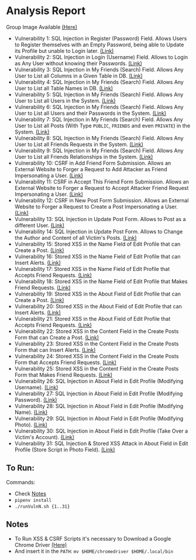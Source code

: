 # Analysis Report

Group Image Available [(Here)](http://1f940ab5ce93aff9942913dead9e2fe9c12b2bdb7076be3c73ab6ba9d563.project.ssof.rnl.tecnico.ulisboa.pt)

- Vulnerability 1: SQL Injection in Register (Password) Field. Allows Users to Register themselves with an Empty Password, being able to Update its Profile but unable to Login later. [(Link)](01/README.md)
- Vulnerability 2: SQL Injection in Login (Username) Field. Allows to Login as Any User without knowing their Passwords. [(Link)](02/README.md)
- Vulnerability 3: SQL Injection in My Friends (Search) Field. Allows Any User to List all Columns in a Given Table in DB. [(Link)](03/README.md)
- Vulnerability 4: SQL Injection in My Friends (Search) Field. Allows Any User to List all Table Names in DB. [(Link)](04/README.md)
- Vulnerability 5: SQL Injection in My Friends (Search) Field. Allows Any User to List all Users in the System. [(Link)](05/README.md)
- Vulnerability 6: SQL Injection in My Friends (Search) Field. Allows Any User to List all Users and their Passwords in the System. [(Link)](06/README.md)
- Vulnerability 7: SQL Injection in My Friends (Search) Field. Allows Any User to List all Posts (With Type `PUBLIC`, `FRIENDS` and even `PRIVATE`) in the System. [(Link)](07/README.md)
- Vulnerability 8: SQL Injection in My Friends (Search) Field. Allows Any User to List all Friends Requests in the System. [(Link)](08/README.md)
- Vulnerability 9: SQL Injection in My Friends (Search) Field. Allows Any User to List all Friends Relationships in the System. [(Link)](09/README.md)
- Vulnerability 10: CSRF in Add Friend Form Submission. Allows an External Website to Forger a Request to Add Attacker as Friend Impersonating a User. [(Link)](10/README.md)
- Vulnerability 11: CSRF in Accept This Friend Form Submission. Allows an External Website to Forger a Request to Accept Attacker Friend Request Impersonating a User. [(Link)](11/README.md)
- Vulnerability 12: CSRF in New Post Form Submission. Allows an External Website to Forger a Request to Create a Post Impersonating a User. [(Link)](12/README.md)
- Vulnerability 13: SQL Injection in Update Post Form. Allows to Post as a different User. [(Link)](13/README.md)
- Vulnerability 14: SQL Injection in Update Post Form. Allows to Change the Author and Content of all Victim's Posts. [(Link)](14/README.md)
- Vulnerability 15: Stored XSS in the Name Field of Edit Profile that can Create a Post. [(Link)](15/README.md)
- Vulnerability 16: Stored XSS in the Name Field of Edit Profile that can Insert Alerts. [(Link)](16/README.md)
- Vulnerability 17: Stored XSS in the Name Field of Edit Profile that Accepts Friend Requests. [(Link)](17/README.md)
- Vulnerability 18: Stored XSS in the Name Field of Edit Profile that Makes Friend Requests. [(Link)](18/README.md)
- Vulnerability 19: Stored XSS in the About Field of Edit Profile that can Create a Post. [(Link)](19/README.md)
- Vulnerability 20: Stored XSS in the About Field of Edit Profile that can Insert Alerts. [(Link)](20/README.md)
- Vulnerability 21: Stored XSS in the About Field of Edit Profile that Accepts Friend Requests. [(Link)](21/README.md)
- Vulnerability 22: Stored XSS in the Content Field in the Create Posts Form that can Create a Post. [(Link)](22/README.md)
- Vulnerability 23: Stored XSS in the Content Field in the Create Posts Form that can Insert Alerts. [(Link)](23/README.md)
- Vulnerability 24: Stored XSS in the Content Field in the Create Posts Form that Accepts Friend Requests. [(Link)](24/README.md)
- Vulnerability 25: Stored XSS in the Content Field in the Create Posts Form that Makes Friend Requests. [(Link)](25/README.md)
- Vulnerability 26: SQL Injection in About Field in Edit Profile (Modifying Username). [(Link)](26/README.md)
- Vulnerability 27: SQL Injection in About Field in Edit Profile (Modifying Password). [(Link)](27/README.md)
- Vulnerability 28: SQL Injection in About Field in Edit Profile (Modifying Name). [(Link)](28/README.md)
- Vulnerability 29: SQL Injection in About Field in Edit Profile (Modifying Photo). [(Link)](29/README.md)
- Vulnerability 30: SQL Injection in About Field in Edit Profile (Take Over a Victim's Account). [(Link)](30/README.md)
- Vulnerability 31: SQL Injection & Stored XSS Attack in About Field in Edit Profile (Store Script in Photo Field). [(Link)](31/README.md)

## To Run:
Commands:
- Check [Notes](#Notes)
- `pipenv install`
- `./runVulnN.sh {1..31}`

## Notes
- To Run XSS & CSRF Scripts it's necessary to Download a Google Chrome Driver [(Here)](https://sites.google.com/a/chromium.org/chromedriver/downloads)
- And insert it in the `PATH`: `mv $HOME/chromedriver $HOME/.local/bin`

